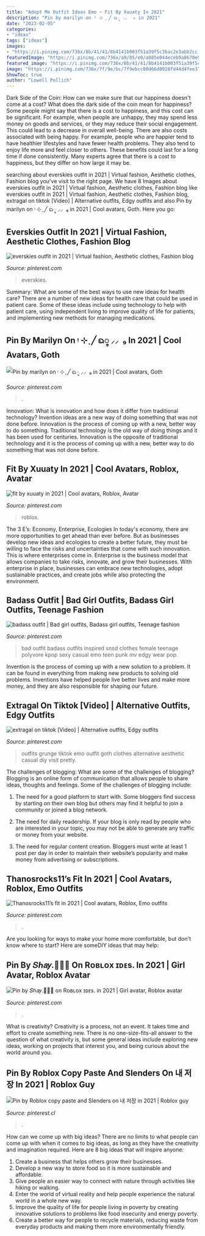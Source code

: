 ```yaml
---
title: "Adopt Me Outfit Ideas Emo ~ Fit By Xuuaty In 2021"
description: "Pin by marilyn on ᵎ ⊹ ִֶָ ╱ ᨳ᭬ ⸝⸝ ️ ₉ in 2021"
date: "2023-02-05"
categories:
- "ideas"
tags: ["ideas"]
images:
- "https://i.pinimg.com/736x/8b/41/41/8b4141b003f51a39f5c3bac2e3abb2cc.jpg"
featuredImage: "https://i.pinimg.com/736x/a9/85/e0/a985e044eceb9a8670e96901e1aaad30.jpg"
featured_image: "https://i.pinimg.com/736x/8b/41/41/8b4141b003f51a39f5c3bac2e3abb2cc.jpg"
image: "https://i.pinimg.com/736x/7f/9e/bc/7f9ebcc00d66d0928fd44d4fee372cc1.jpg"
ShowToc: true
author: "Lowell Pollich"
---
```



Dark Side of the Coin: How can we make sure that our happiness doesn't come at a cost?
What does the dark side of the coin mean for happiness?
Some people might say that there is a cost to happiness, and this cost can be significant. For example, when people are unhappy, they may spend less money on goods and services, or they may reduce their social engagement. This could lead to a decrease in overall well-being.
There are also costs associated with being happy. For example, people who are happier tend to have healthier lifestyles and have fewer health problems. They also tend to enjoy life more and feel closer to others. These benefits could last for a long time if done consistently.
Many experts agree that there is a cost to happiness, but they differ on how large it may be.

	

		
searching about everskies outfit in 2021 | Virtual fashion, Aesthetic clothes, Fashion blog you've visit to the right page. We have 8 Images about everskies outfit in 2021 | Virtual fashion, Aesthetic clothes, Fashion blog like everskies outfit in 2021 | Virtual fashion, Aesthetic clothes, Fashion blog, extragal on tiktok [Video] | Alternative outfits, Edgy outfits and also Pin by marilyn on ᵎ ⊹ ִֶָ ╱ ᨳ᭬ ⸝⸝ ️ ₉ in 2021 | Cool avatars, Goth. Here you go:
		
    
## Everskies Outfit In 2021 | Virtual Fashion, Aesthetic Clothes, Fashion Blog

<img loading=lazy src="https://i.pinimg.com/736x/a9/85/e0/a985e044eceb9a8670e96901e1aaad30.jpg" onerror="this.onerror=null;this.src='https://tse3.mm.bing.net/th?id=OIP.xixNc-6u-Rn8nUz83IWbmQHaHa&amp;pid=15.1';" alt="everskies outfit in 2021 | Virtual fashion, Aesthetic clothes, Fashion blog">

_Source: pinterest.com_

>everskies. 

	

Summary: What are some of the best ways to use new ideas for health care?
There are a number of new ideas for health care that could be used in patient care. Some of these ideas include using technology to help with patient care, using independent living to improve quality of life for patients, and implementing new methods for managing medications.

    
## Pin By Marilyn On ᵎ ⊹ ִֶָ ╱ ᨳ᭬ ⸝⸝ ️ ₉ In 2021 | Cool Avatars, Goth

<img loading=lazy src="https://i.pinimg.com/736x/95/d4/80/95d4807e2aafd313c88a71e265848eb4.jpg" onerror="this.onerror=null;this.src='https://tse3.mm.bing.net/th?id=OIP.OyLWDtKzK-DZ6crgSRb3JAAAAA&amp;pid=15.1';" alt="Pin by marilyn on ᵎ ⊹ ִֶָ ╱ ᨳ᭬ ⸝⸝ ️ ₉ in 2021 | Cool avatars, Goth">

_Source: pinterest.com_

>. 

	

Innovation: What is innovation and how does it differ from traditional technology?
Invention ideas are a new way of doing something that was not done before. Innovation is the process of coming up with a new, better way to do something. Traditional technology is the old way of doing things and it has been used for centuries. Innovation is the opposite of traditional technology and it is the process of coming up with a new, better way to do something that was not done before.

    
## Fit By Xuuaty In 2021 | Cool Avatars, Roblox, Avatar

<img loading=lazy src="https://i.pinimg.com/736x/8b/41/41/8b4141b003f51a39f5c3bac2e3abb2cc.jpg" onerror="this.onerror=null;this.src='https://tse4.mm.bing.net/th?id=OIP.8Y2G3g0rDE-mliKnk0qkTgHaM_&amp;pid=15.1';" alt="fit by xuuaty in 2021 | Cool avatars, Roblox, Avatar">

_Source: pinterest.com_

>roblox. 

	

The 3 E’s: Economy, Enterprise, Ecologies
In today's economy, there are more opportunities to get ahead than ever before. But as businesses develop new ideas and ecologies to create a better future, they must be willing to face the risks and uncertainties that come with such innovation. This is where enterprises come in. Enterprise is the business model that allows companies to take risks, innovate, and grow their businesses. With enterprise in place, businesses can embrace new technologies, adopt sustainable practices, and create jobs while also protecting the environment.

    
## Badass Outfit | Bad Girl Outfits, Badass Girl Outfits, Teenage Fashion

<img loading=lazy src="https://i.pinimg.com/736x/1c/b2/66/1cb266f9f024d4f1dee25414fedfe6d3.jpg" onerror="this.onerror=null;this.src='https://tse3.mm.bing.net/th?id=OIP.MMbZvTLytMhYkxm0JEVd3QHaK0&amp;pid=15.1';" alt="badass outfit | Bad girl outfits, Badass girl outfits, Teenage fashion">

_Source: pinterest.com_

>bad outfit badass outfits inspired snsd clothes female teenage polyvore kpop sexy casual emo teen punk mv edgy wear pop. 

	

Invention is the process of coming up with a new solution to a problem. It can be found in everything from making new products to solving old problems. Inventions have helped people live better lives and make more money, and they are also responsible for shaping our future.

    
## Extragal On Tiktok [Video] | Alternative Outfits, Edgy Outfits

<img loading=lazy src="https://i.pinimg.com/736x/7f/9e/bc/7f9ebcc00d66d0928fd44d4fee372cc1.jpg" onerror="this.onerror=null;this.src='https://tse4.mm.bing.net/th?id=OIP.Am_m_kKP5ZtbQobrirHPZQHaNK&amp;pid=15.1';" alt="extragal on tiktok [Video] | Alternative outfits, Edgy outfits">

_Source: pinterest.com_

>outfits grunge tiktok emo outfit goth clothes alternative aesthetic casual diy visit pretty. 

	

The challenges of blogging: What are some of the challenges of blogging?
Blogging is an online form of communication that allows people to share ideas, thoughts and feelings. Some of the challenges of blogging include:
1. The need for a good platform to start with. Some bloggers find success by starting on their own blog but others may find it helpful to join a community or joined a blog network.

2. The need for daily readership. If your blog is only read by people who are interested in your topic, you may not be able to generate any traffic or money from your website.

3. The need for regular content creation. Bloggers must write at least 1 post per day in order to maintain their website’s popularity and make money from advertising or subscriptions.

    
## Thanosrocks11’s Fit In 2021 | Cool Avatars, Roblox, Emo Outfits

<img loading=lazy src="https://i.pinimg.com/originals/b8/6b/cd/b86bcd64413a85b7869c4f0a05a18938.jpg" onerror="this.onerror=null;this.src='https://tse3.mm.bing.net/th?id=OIP.X9T6Qt09yIIipjyTCOtPgQHaKc&amp;pid=15.1';" alt="Thanosrocks11’s fit in 2021 | Cool avatars, Roblox, Emo outfits">

_Source: pinterest.com_

>. 

	

Are you looking for ways to make your home more comfortable, but don't know where to start? Here are someDIY ideas that may help: 

    
## Pin By 𝑆ℎ𝑎𝑦.🧚🏾‍♀️ On Rᴏʙʟᴏx ɪᴅᴇs. In 2021 | Girl Avatar, Roblox Avatar

<img loading=lazy src="https://i.pinimg.com/736x/89/0d/07/890d072fcbdc42c76b456227b816eebd.jpg" onerror="this.onerror=null;this.src='https://tse3.mm.bing.net/th?id=OIP.LEoF97Nh-sTi5SgQozSeZAHaNL&amp;pid=15.1';" alt="Pin by 𝑆ℎ𝑎𝑦.🧚🏾‍♀️ on Rᴏʙʟᴏx ɪᴅᴇs. in 2021 | Girl avatar, Roblox avatar">

_Source: pinterest.com_

>. 

	

What is creativity?
Creativity is a process, not an event. It takes time and effort to create something new. There is no one-size-fits-all answer to the question of what creativity is, but some general ideas include exploring new ideas, working on projects that interest you, and being curious about the world around you.

    
## Pin By Roblox Copy Paste And Slenders On 내 저장 In 2021 | Roblox Guy

<img loading=lazy src="https://i.pinimg.com/736x/a7/c8/05/a7c805976e0c1ccacf135ef633806bf1.jpg" onerror="this.onerror=null;this.src='https://tse1.mm.bing.net/th?id=OIP.27Lt7qsVdv4aoz0mwm70dAHaHc&amp;pid=15.1';" alt="Pin by Roblox copy paste and Slenders on 내 저장 in 2021 | Roblox guy">

_Source: pinterest.cl_

>. 

	

How can we come up with big ideas?
There are no limits to what people can come up with when it comes to big ideas, as long as they have the creativity and imagination required. Here are 8 big ideas that will inspire anyone:
1. Create a business that helps others grow their businesses. 
2. Develop a new way to store food so it is more sustainable and affordable. 
3. Give people an easier way to connect with nature through activities like hiking or walking. 
4. Enter the world of virtual reality and help people experience the natural world in a whole new way. 
5. Improve the quality of life for people living in poverty by creating innovative solutions to problems like food insecurity and energy poverty. 
6. Create a better way for people to recycle materials, reducing waste from everyday products and making them more environmentally friendly. 

